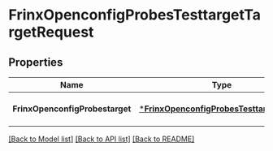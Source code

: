 # FrinxOpenconfigProbesTesttargetTargetRequest

## Properties
Name | Type | Description | Notes
------------ | ------------- | ------------- | -------------
**FrinxOpenconfigProbestarget** | [***FrinxOpenconfigProbesTesttargetTarget**](frinx.openconfig.probes.testtarget.Target.md) |  | [optional] [default to null]

[[Back to Model list]](../README.md#documentation-for-models) [[Back to API list]](../README.md#documentation-for-api-endpoints) [[Back to README]](../README.md)


